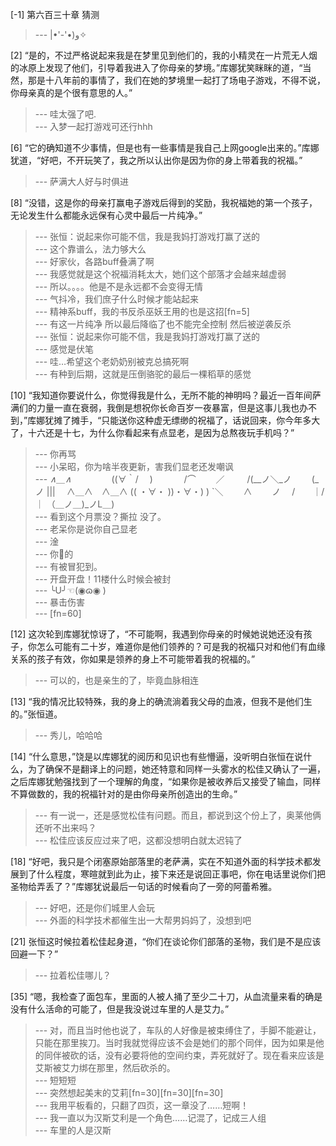 
[-1] 第六百三十章 猜测
>--- |•'-'•)و✧<br>

[2] “是的，不过严格说起来我是在梦里见到他们的，我的小精灵在一片荒无人烟的冰原上发现了他们，引导着我进入了你母亲的梦境。”库娜犹笑眯眯的道，“当然，那是十八年前的事情了，我们在她的梦境里一起打了场电子游戏，不得不说，你母亲真的是个很有意思的人。”
>--- 哇太强了吧.<br>
>--- 入梦一起打游戏可还行hhh<br>

[6] “它的确知道不少事情，但是也有一些事情是我自己上网google出来的。”库娜犹道，“好吧，不开玩笑了，我之所以认出你是因为你的身上带着我的祝福。”
>--- 萨满大人好与时俱进<br>

[8] “没错，这是你的母亲打赢电子游戏后得到的奖励，我祝福她的第一个孩子，无论发生什么都能永远保有心灵中最后一片纯净。”
>--- 张恒：说起来你可能不信，我是我妈打游戏打赢了送的<br>
>--- 这个靠谱么，法力够大么<br>
>--- 好家伙，各路buff叠满了啊<br>
>--- 我感觉就是这个祝福消耗太大，她们这个部落才会越来越虚弱<br>
>--- 所以。。。。他是不是永远都不会变得无情<br>
>--- 气抖冷，我们庶子什么时候才能站起来<br>
>--- 精神系buff，我的书反杀巫妖王用的也是这招[fn=5]<br>
>--- 有这一片纯净 所以最后降临了也不能完全控制 然后被逆袭反杀<br>
>--- 张恒：说起来你可能不信，我是我妈打游戏打赢了送的<br>
>--- 感觉是伏笔<br>
>--- 哇…希望这个老奶奶别被克总搞死啊<br>
>--- 有种到后期，这就是压倒骆驼的最后一棵稻草的感觉<br>

[10] “我知道你要说什么，你觉得我是什么，无所不能的神明吗？最近一百年间萨满们的力量一直在衰弱，我倒是想祝你长命百岁一夜暴富，但是这事儿我也办不到，”库娜犹摊了摊手，“只能送你这种虚无缥缈的祝福了，话说回来，你今年多大了，十六还是十七，为什么你看起来有点显老，是因为总熬夜玩手机吗？”
>--- 你再骂<br>
>--- 小呆昭，你为啥半夜更新，害我们显老还发嘲讽<br>
>--- _∧＿∧_
　　　　 ((∀｀/ 　)
　　　 /⌒　　  ／
　　 /(__ノ＼_ノ
　　(_ノ |||
　∧＿∧　∧＿∧
(( ・∀・ ))・∀・) )
`＼　　 ∧ 　　ノ
　/　　｜/　　｜
（＿ノ＿)_ノL＿)<br>
>--- 看到这个月票没？撕拉 没了。<br>
>--- 老呆你是说你自己显老<br>
>--- 淦<br>
>--- 你🐴的<br>
>--- 有被冒犯到。<br>
>--- 开盘开盘！11楼什么时候会被封<br>
>--- ╰U╯☜(◉ɷ◉ )<br>
>--- 暴击伤害<br>
>--- [fn=60]<br>

[12] 这次轮到库娜犹惊讶了，“不可能啊，我遇到你母亲的时候她说她还没有孩子，你怎么可能有二十岁，难道你是他们领养的？可是我的祝福只对和他们有血缘关系的孩子有效，你如果是领养的身上不可能带着我的祝福的。”
>--- 可以的，也是亲生的了，毕竟血脉相连<br>

[13] “我的情况比较特殊，我的身上的确流淌着我父母的血液，但我不是他们生的。”张恒道。
>--- 秀儿，哈哈哈<br>

[14] “什么意思，”饶是以库娜犹的阅历和见识也有些懵逼，没听明白张恒在说什么，为了确保不是翻译上的问题，她还特意和同样一头雾水的松佳又确认了一遍，之后库娜犹勉强找到了一个理解的角度，“如果你是被收养后又接受了输血，同样不算做数的，我的祝福针对的是由你母亲所创造出的生命。”
>--- 有一说一，还是感觉松佳有问题。而且，都说到这个份上了，奥莱他俩还听不出来吗？<br>
>--- 松佳应该反应过来了吧，这都没想明白就太迟钝了<br>

[18] “好吧，我只是个闭塞原始部落里的老萨满，实在不知道外面的科学技术都发展到了什么程度，寒暄就到此为止，接下来还是说回正事吧，你在电话里说你们把圣物给弄丢了？”库娜犹说最后一句话的时候看向了一旁的阿蕾希雅。
>--- 好吧，还是你们城里人会玩<br>
>--- 外面的科学技术都催生出一大帮男妈妈了，没想到吧<br>

[21] 张恒这时候拉着松佳起身道，“你们在谈论你们部落的圣物，我们是不是应该回避一下？”
>--- 拉着松佳哪儿？<br>

[35] “嗯，我检查了面包车，里面的人被人捅了至少二十刀，从血流量来看的确是没有什么活命的可能了，但是我没说过车里的人是艾力。”
>--- 对，而且当时他也说了，车队的人好像是被束缚住了，手脚不能避让，只能在那里挨刀。当时我就觉得应该不会是她们的那个同伴，因为如果是他的同伴被砍的话，没有必要将他的空间约束，弄死就好了。现在看来应该是艾斯被艾力绑在那里，然后砍杀的。<br>
>--- 短短短<br>
>--- 突然想起美末的艾莉[fn=30][fn=30][fn=30]<br>
>--- 我用平板看的，只翻了四页，这一章没了……短啊！<br>
>--- 我一直以为汉斯艾利是一个角色……记混了，记成三人组<br>
>--- 车里的人是汉斯<br>

